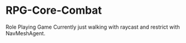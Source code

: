 # RPG-Core-Combat
Role Playing Game
Currently just walking with raycast and restrict with NavMeshAgent.
